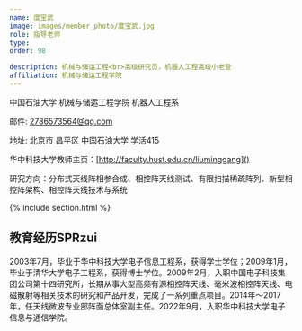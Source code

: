 ```yaml
---
name: 度宝武
image: images/member_photo/度宝武.jpg
role: 指导老师
type: 
order: 98

description: 机械与储运工程<br>高级研究员，机器人工程高级小老登
affiliation: 机械与储运工程学院
---
```

中国石油大学 机械与储运工程学院 机器人工程系

邮件: 2786573564@qq.com

地址: 北京市 昌平区  中国石油大学 学活415

华中科技大学教师主页：[http://faculty.hust.edu.cn/liuminggang]()

研究方向：分布式天线阵相参合成、相控阵天线测试、有限扫描稀疏阵列、新型相控阵架构、相控阵天线技术与系统

{% include section.html %}

## 教育经历SPRzui


2003年7月，毕业于华中科技大学电子信息工程系，获得学士学位；2009年1月，毕业于清华大学电子工程系，获得博士学位。2009年2月，入职中国电子科技集团公司第十四研究所，长期从事大型高频有源相控阵天线、毫米波相控阵天线、电磁散射等相关技术的研究和产品开发，完成了一系列重点项目。2014年～2017年，任天线微波专业部阵面总体室副主任。2022年9月，入职华中科技大学电子信息与通信学院。
